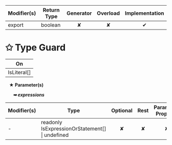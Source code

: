 | Modifier(s)                            | Return Type                    | Generator                        | Overload                         | Implementation                        |
|----------------------------------------|--------------------------------|:--------------------------------:|:--------------------------------:|:-------------------------------------:|
| export | boolean | ✘ | ✘  | ✔ |

# &#10025; Type Guard

| On                             |
|--------------------------------|
| IsLiteral[] |

&nbsp;&nbsp; **&#9733; Parameter(s)**

&nbsp;&nbsp;&nbsp;&nbsp;&nbsp; _**&#10149; expressions**_

| Modifier(s)                              | Type                        | Optional                           | Rest                          | Parameter Property                          |
|------------------------------------------|-----------------------------|:----------------------------------:|:-----------------------------:|:-------------------------------------------:|
| - | readonly IsExpressionOrStatement[] &#124; undefined | ✘  | ✘ | ✘ |